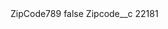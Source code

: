 <?xml version="1.0" encoding="UTF-8"?>
<CustomMetadata xmlns="http://soap.sforce.com/2006/04/metadata" xmlns:xsi="http://www.w3.org/2001/XMLSchema-instance" xmlns:xsd="http://www.w3.org/2001/XMLSchema">
    <label>ZipCode789</label>
    <protected>false</protected>
    <values>
        <field>Zipcode__c</field>
        <value xsi:type="xsd:string">22181</value>
    </values>
</CustomMetadata>
